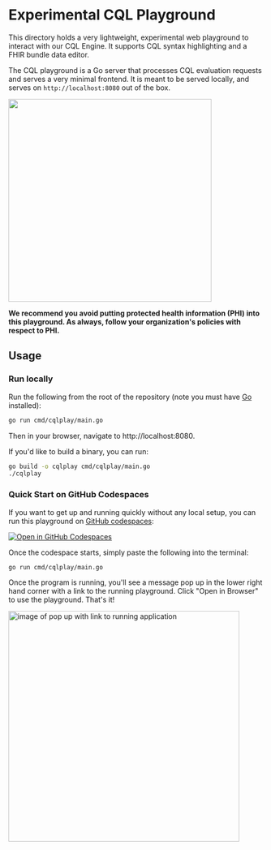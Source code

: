 # Experimental CQL Playground

This directory holds a very lightweight, experimental web playground to interact
with our CQL Engine. It supports CQL syntax highlighting and a FHIR bundle data
editor.

The CQL playground is a Go server that processes CQL evaluation requests and
serves a very minimal frontend. It is meant to be served locally, and serves
on `http://localhost:8080` out of the box.

<img src="https://github.com/google/cql/assets/6299853/9c6df756-fcaf-4862-acc7-d54f9b265ddd" width=400px/>

__We recommend you avoid putting protected health information (PHI) into this
playground. As always, follow your organization's policies with respect to
PHI.__

## Usage

### Run locally

Run the following from the root of the repository (note you must have [Go](https://go.dev/dl/) installed):

```sh
go run cmd/cqlplay/main.go
```

Then in your browser, navigate to http://localhost:8080.

If you'd like to build a binary, you can run:

```sh
go build -o cqlplay cmd/cqlplay/main.go
./cqlplay
```

### Quick Start on GitHub Codespaces
If you want to get up and running quickly without any local setup, you can run this playground on [GitHub codespaces](https://github.com/features/codespaces):

[![Open in GitHub Codespaces](https://github.com/codespaces/badge.svg)](https://codespaces.new/google/cql?quickstart=1)

Once the codespace starts, simply paste the following into the terminal:

```sh
go run cmd/cqlplay/main.go
```

Once the program is running, you'll see a message pop up in the lower right hand corner with a link to the running playground. Click "Open in Browser" to use the playground. That's it!

<img width="455" alt="image of pop up with link to running application" src="https://github.com/google/cql/assets/6299853/13ab862c-251f-43c0-8ff9-0d3349edb5bf">
